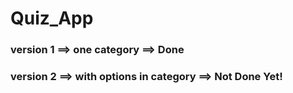 # Quiz_App

### version 1 ==> one category ==> Done

### version 2 ==> with options in category ==> Not Done Yet!
